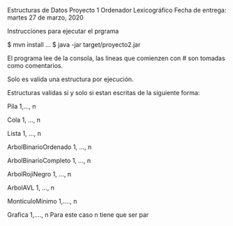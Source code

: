 Estructuras de Datos
Proyecto 1 Ordenador Lexicográfico
Fecha de entrega: martes 27 de marzo, 2020

Instrucciones para ejecutar el prgrama 


$ mvn install 
...
$ java -jar target/proyecto2.jar

El programa lee de la consola, las lineas que comienzen con # son tomadas como comentarios.

Solo es valida una estructura por ejecución.

Estructuras validas si y solo si estan escritas de la siguiente forma:

Pila 1,..., n

Cola 1, ..., n

Lista 1, ..., n

ArbolBinarioOrdenado 1, ..., n

ArbolBinarioCompleto 1, ..., n

ArbolRojiNegro 1, ..., n

ArbolAVL 1, ..., n

MonticuloMinimo 1,...., n

Grafica 1,...., n Para este caso n tiene que ser par 